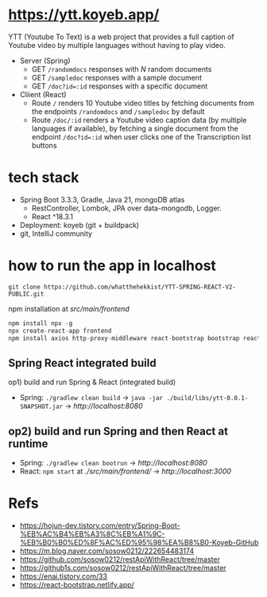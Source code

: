 # https://ytt.koyeb.app/
YTT (Youtube To Text) is a web project that provides a full caption of Youtube video by multiple languages without having to play video.

- Server (Spring)
  - GET `/randomdocs` responses with *N* random documents 
  - GET `/sampledoc` responses with a sample document
  - GET `/doc?id=:id` responses with a specific document
- Cliient (React)
  - Route `/` renders 10 Youtube video titles by fetching documents from the endpoints `/randomdocs` and `/sampledoc` by default
  - Route `/doc/:id` renders a Youtube video caption data (by multiple languages if available), by fetching a single document from the endpoint `/doc?id=:id` when user clicks one of the Transcription list buttons 

# tech stack
- Spring Boot 3.3.3, Gradle, Java 21, mongoDB atlas
  -  RestController, Lombok, JPA over data-mongodb, Logger.
  - React ^18.3.1
- Deployment: koyeb (git + buildpack)
- git, IntelliJ community

# how to run the app in localhost
`git clone https://github.com/whatthehekkist/YTT-SPRING-REACT-V2-PUBLIC.git`

npm installation at *src/main/frontend*
```js
npm install npx -g
npx create-react-app frontend
npm install axios http-proxy-middleware react-bootstrap bootstrap react-router-dom d3 d3-cloud html2pdf.js@0.9.3
```

## Spring React integrated build
op1) build and run Spring & React (integrated build)
- Spring: `./gradlew clean build` -> `java -jar ./build/libs/ytt-0.0.1-SNAPSHOT.jar` -> *http://localhost:8080*

## op2) build and run Spring and then React at runtime
- Spring: `./gradlew clean bootrun` -> *http://localhost:8080*
- React: `npm start` at *./src/main/frontend/* -> *http://localhost:3000*

# Refs
- https://hojun-dev.tistory.com/entry/Spring-Boot-%EB%AC%B4%EB%A3%8C%EB%A1%9C-%EB%B0%B0%ED%8F%AC%ED%95%98%EA%B8%B0-Koyeb-GitHub
- https://m.blog.naver.com/sosow0212/222654483174
- https://github.com/sosow0212/restApiWithReact/tree/master
- https://github1s.com/sosow0212/restApiWithReact/tree/master
- https://enai.tistory.com/33
- https://react-bootstrap.netlify.app/


